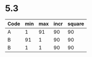 # 5.3

| Code | min | max | incr | square |
| -    | -   | -   |  -   |  -     |
| A    | 1   | 91  | 90   | 90     |
| B    | 91  |  1  | 90   | 90     |
| B    | 1   |  1  | 90   | 90     |
